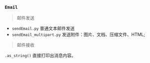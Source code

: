 
### `Email`

> 邮件发送

* `sendEmail.py` 普通文本邮件发送
* `sendEmail_multipart.py` 发送附件：图片、文档、压缩文件、HTML;

> 邮件接收

`.as_string()` 直接打印出消息内容。
